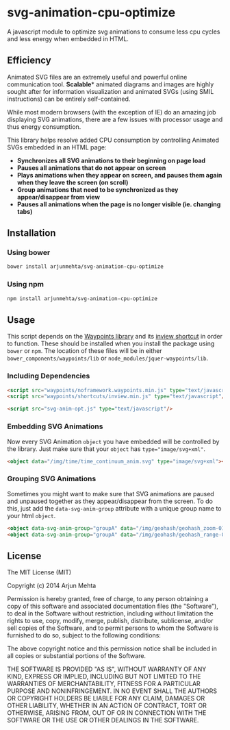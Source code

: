 svg-animation-cpu-optimize
==========================

A javascript module to optimize svg animations to consume less cpu cycles and less energy when embedded in HTML.

## Efficiency
Animated SVG files are an extremely useful and powerful online communication tool. **Scalable*** animated diagrams and images are highly sought after for information visualization and animated SVGs (using SMIL instructions) can be entirely self-contained.

While most modern browsers (with the exception of IE) do an amazing job displaying SVG animations, there are a few issues with processor usage and thus energy consumption.

This library helps resolve added CPU consumption by controlling Animated SVGs embedded in an HTML page:

- **Synchronizes all SVG animations to their beginning on page load**
- **Pauses all animations that do not appear on screen**
- **Plays animations when they appear on screen, and pauses them again when they leave the screen (on scroll)**
- **Group animations that need to be synchronized as they appear/disappear from view**
- **Pauses all animations when the page is no longer visible (ie. changing tabs)**



## Installation

### Using bower
```bash
bower install arjunmehta/svg-animation-cpu-optimize
```

### Using npm
```bash
npm install arjunmehta/svg-animation-cpu-optimize
```

## Usage
This script depends on the [Waypoints library](https://github.com/imakewebthings/waypoints/blob/master/lib/noframework.waypoints.min.js) and its [inview shortcut](https://github.com/imakewebthings/waypoints/blob/master/lib/shortcuts/inview.min.js) in order to function. These should be installed when you install the package using `bower` or `npm`. The location of these files will be in either `bower_components/waypoints/lib` or `node_modules/jquer-waypoints/lib`.

### Including Dependencies
```html
<script src="waypoints/noframework.waypoints.min.js" type="text/javascript"/>
<script src="waypoints/shortcuts/inview.min.js" type="text/javascript"/>

<script src="svg-anim-opt.js" type="text/javascript"/>
```

### Embedding SVG Animations
Now every SVG Animation `object` you have embedded will be controlled by the library. Just make sure that your `object` has `type="image/svg+xml"`.

```html
<object data="/img/time/time_continuum_anim.svg" type="image/svg+xml"></object>
```

### Grouping SVG Animations
Sometimes you might want to make sure that SVG animations are paused and unpaused together as they appear/disappear from the screen. To do this, just add the `data-svg-anim-group` attribute with a unique group name to your html `object`.

```html
<object data-svg-anim-group="groupA" data="/img/geohash/geohash_zoom-01.svg" type="image/svg+xml"></object>
<object data-svg-anim-group="groupA" data="/img/geohash/geohash_range-01a.svg" type="image/svg+xml"></object>
```

## License

The MIT License (MIT)

Copyright (c) 2014 Arjun Mehta

Permission is hereby granted, free of charge, to any person obtaining a copy of this software and associated documentation files (the "Software"), to deal in the Software without restriction, including without limitation the rights to use, copy, modify, merge, publish, distribute, sublicense, and/or sell copies of the Software, and to permit persons to whom the Software is furnished to do so, subject to the following conditions:

The above copyright notice and this permission notice shall be included in all copies or substantial portions of the Software.

THE SOFTWARE IS PROVIDED "AS IS", WITHOUT WARRANTY OF ANY KIND, EXPRESS OR IMPLIED, INCLUDING BUT NOT LIMITED TO THE WARRANTIES OF MERCHANTABILITY, FITNESS FOR A PARTICULAR PURPOSE AND NONINFRINGEMENT. IN NO EVENT SHALL THE
AUTHORS OR COPYRIGHT HOLDERS BE LIABLE FOR ANY CLAIM, DAMAGES OR OTHER LIABILITY, WHETHER IN AN ACTION OF CONTRACT, TORT OR OTHERWISE, ARISING FROM, OUT OF OR IN CONNECTION WITH THE SOFTWARE OR THE USE OR OTHER DEALINGS IN THE SOFTWARE.
